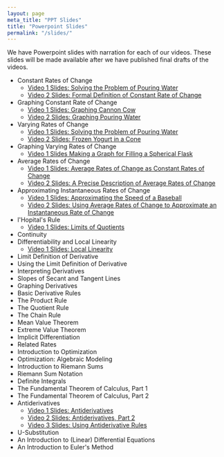 ```yaml
---
layout: page
meta_title: "PPT Slides"
title: "Powerpoint Slides"
permalink: "/slides/"
---
```

We have Powerpoint slides with narration for each of our videos. These slides will be made available after we have published final drafts of the videos.

- Constant Rates of Change
  - [Video 1 Slides: Solving the Problem of Pouring Water](https://drive.google.com/open?id=1MHqIcgSzaceL0EKfiNjEBPNO3hR-cc9h)
  - [Video 2 Slides: Formal Definition of Constant Rate of Change](https://drive.google.com/open?id=1FIx-MtWaDdgmgjnYmQcGF1wkvbvXydZ4)
- Graphing Constant Rate of Change
  - [Video 1 Slides: Graphing Cannon Cow](https://drive.google.com/open?id=1-Mi_gPH1A8aqy3QttTKdAp-MN0nQPwTF)
  - [Video 2 Slides: Graphing Pouring Water](https://drive.google.com/open?id=1Byjs47_G2ZabsmBXhLDEYc5YpH5amPv1)
- Varying Rates of Change
  - [Video 1 Slides: Solving the Problem of Pouring Water](https://drive.google.com/open?id=1wOQoEUbIL_12H_ybdQfQfYYYSvFv7SsR)
  - [Video 2 Slides: Frozen Yogurt in a Cone](https://drive.google.com/open?id=1rlqoi1Rlt8hlwjwTNMpFuAiCUU18rub1)
- Graphing Varying Rates of Change
  - [Video 1 Slides Making a Graph for Filling a Spherical Flask](https://drive.google.com/open?id=1x1MkI9aR1ip6PzA0z6ldQOZhXUaX64i-)
- Average Rates of Change
  - [Video 1 Slides: Average Rates of Change as Constant Rates of Change](https://drive.google.com/file/d/1trzHja9PorvX7nDpV3wTEMINpqoJ2T42/view?usp=sharing)
  - [Video 2 Slides: A Precise Description of Average Rates of Change](https://drive.google.com/file/d/1TQsJpCalr2fNK_QijW5BcyzndO_7NJTP/view?usp=sharing)
- Approximating Instantaneous Rates of Change
  - [Video 1 Slides: Approximating the Speed of a Baseball](https://drive.google.com/open?id=1W1jWlN2Wjo3wIwxIXnYxvXd1HnYHIEht)
  - [Video 2 Slides: Using Average Rates of Change to Approximate an Instantaneous Rate of Change](https://drive.google.com/open?id=13gDAqOOWhzQJznQnUSrEf8JcmYFRnqk2)
- l'Hopital's Rule
  - [Video 1 Slides: Limits of Quotients](https://drive.google.com/open?id=1Iqb3pMj7bxp4S5WV9RbjPcvzoSVFs1ut)
- Continuity
- Differentiability and Local Linearity
  - [Video 1 Slides: Local Linearity](https://drive.google.com/open?id=12efMcgWkBje1ebd5VfyOlZbjLnFccX7O)
- Limit Definition of Derivative
- Using the Limit Definition of Derivative
- Interpreting Derivatives
- Slopes of Secant and Tangent Lines
- Graphing Derivatives
- Basic Derivative Rules
- The Product Rule
- The Quotient Rule
- The Chain Rule
- Mean Value Theorem
- Extreme Value Theorem
- Implicit Differentiation
- Related Rates
- Introduction to Optimization
- Optimization: Algebraic Modeling
- Introduction to Riemann Sums
- Riemann Sum Notation
- Definite Integrals
- The Fundamental Theorem of Calculus, Part 1
- The Fundamental Theorem of Calculus, Part 2
- Antiderivatives
  - [Video 1 Slides: Antiderivatives](https://drive.google.com/file/d/1HBUWMxe7oIlx_Zd05Q1Quk1ohX-uh7oV/view?usp=sharing)
  - [Video 2 Slides: Antiderivatives, Part 2](https://drive.google.com/file/d/1AMGCfcDTzNzthwAOb9HbDm9qBuyqz9bE/view?usp=sharing)
  - [Video 3 Slides: Using Antiderivative Rules](https://drive.google.com/file/d/1EZQHNheksJdx00wMnrGsjPH-uJZfGxzn/view?usp=sharing)
- U-Substitution
- An Introduction to (Linear) Differential Equations
- An Introduction to Euler's Method


<!--For each video topic, we have created Powerpoint slides (most of which include voice narration).

  - Constant Rates of Change
    - [Video 1 Slides: Constant Speed](https://drive.google.com/open?id=1yZTdd409_NPfkpfx0-l4pel-cKWd7cz9)
    - [Video 2 Slides: Constant Fuel Economy](https://drive.google.com/open?id=1WHOds4V7408SX9UNp9kER02gX2yFhVHA)
    - [Video 3 Slides: Constant Rate of Change (General)](https://drive.google.com/open?id=1MGgb4AYSB0pCfJSY8v4ytH-SCZmVqWFV)
  - Approximating Instantaneous Rates of Change using Average Rates of Change
    - [Video 1 Slides: Approximating Instantaneous Speed](https://drive.google.com/file/d/1uDLDfujhx5ULw2tKG8IkIlGYTqRE9UYk/view?usp=sharing)
    - [Video 2 Slides: Improving the Approximation of Instantaneous Speed](https://drive.google.com/open?id=1S5UgxpdPQwKQQoLS97UssbqrsyZomq4Y)
    - [Video 3 Slides: Approximating Instantaneous Fuel Efficiency](https://drive.google.com/open?id=1_WM9XT4Mp-FM24XHC2RUbme8CsMQ4jFy)
    - [Video 4 Slides: Improving the Approximation of Instantaneous Fuel Efficiency](https://drive.google.com/open?id=1u-KKd7YC7albuy2RiXQx9vne5Vcx8Yd8)
  - Graphing Derivatives
    - [Video 1 Slides: Graphing a Speeding-up Car](https://drive.google.com/open?id=0B7OjER7Z3zvDZzZrbUxXTWhVYWM)
    - [Video 2 Slides: Graphing a Derivative](https://drive.google.com/open?id=0B7OjER7Z3zvDejlQUGlMV2UtcUU)
    - [Video 3 Slides: Another Example of Graphing a Derivative](https://drive.google.com/open?id=0B7OjER7Z3zvDWmVGanNVUzEzVzg)
  - Basic Derivative Rules
    - [Video 1 Slides: The Power Rule](https://drive.google.com/open?id=0B7OjER7Z3zvDZzlZLS11Wm5vNkU)
    - [Video 2 Slides: Exponential and Logarithmic Functions](https://drive.google.com/open?id=0B7OjER7Z3zvDeFRtX1c3S3Q3ZTg)
    - [Video 3 Slides: Trigonometric Functions](https://drive.google.com/open?id=0B7OjER7Z3zvDWmpzMkN5VUNGV0E)
  - The Product Rule
    - [Video 1 Slides: The Product Rule](https://drive.google.com/open?id=0B7OjER7Z3zvDeEduWl9yQlh5aXM)
  - The Chain Rule
    - [Video 1 Slides: Conceptual Introduction to the Chain Rule]()
  - Optimization (Introduction)
    - [Video 1: Introduction to Optimization](https://drive.google.com/open?id=0B7OjER7Z3zvDN01mRW9NdlE1VDQ)
    - [Video 2: Optimizing Fuel Economy](https://drive.google.com/open?id=0B7OjER7Z3zvDTTBfYjdhSlFBX0U)
  - Optimization (Examples of Modeling)
    - [Video 1 Slides: Maximizing Area](https://drive.google.com/open?id=0B-KhUExUZP0kSjU1R00tM2dxbEE)
    - [Video 2 Slides: Maximizing Profit](https://drive.google.com/open?id=0B-KhUExUZP0kNkZ3VzNETFNZNm8)
  - Differential Equations
    - [Video 1 Slides: Introduction to Differential Equations](https://drive.google.com/open?id=0B7OjER7Z3zvDODVwNkdYV2NISms)
    - [Video 2 Slides: Working with Differential Equations](https://drive.google.com/open?id=0B7OjER7Z3zvDb2Z2MlZpTEZKNzA)
    - [Video 3 Slides: Writing Differential Equations](https://drive.google.com/open?id=0B7OjER7Z3zvDTTFRMGNMQUxQTFk)
  - Integrals from Riemann Sums
    - [Video 1 Slides: Accumulation](https://drive.google.com/open?id=18n_U9Mukd4OBtHO2WbsBfLBkapuyiJqT)
    - [Video 2 Slides: Riemann Sums](https://drive.google.com/open?id=15NmKE2RnlLuBw68lhaJJ8TKf7DjHYoFu)
    - [Video 3 Slides: Definite Integrals](https://drive.google.com/open?id=1uq2IwEib-zHLUrst14mIU1415qUB3VoO)
  - Antiderivatives
    - [Video 1 Slides: Introduction to Antiderivatives](https://drive.google.com/open?id=1juxW9RSxbH1wXskfOIYYWddocmtgxHZM)
-->
